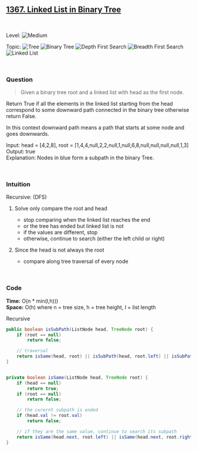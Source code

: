 ## [1367. Linked List in Binary Tree](https://leetcode.com/problems/linked-list-in-binary-tree/)

<br>

Level:
![Medium](https://img.shields.io/badge/-Medium-ff8000)

Topic:
![Tree](https://img.shields.io/badge/-Tree-70db70)
![Binary Tree](https://img.shields.io/badge/-Binary_Tree-5cd65c)
![Depth First Search](https://img.shields.io/badge/-Depth_First_Search-47d147)
![Breadth First Search](https://img.shields.io/badge/-Breadth_First_Search-33cc33)
![Linked List](https://img.shields.io/badge/-Linked_List-0066cc)

<!---
Similar Problem:

- [](.md)
--->
<br>

### Question

> Given a binary tree root and a linked list with head as the first node.

Return True if all the elements in the linked list starting from the head correspond to some downward path connected in the binary tree otherwise return False.

In this context downward path means a path that starts at some node and goes downwards.

Input: head = [4,2,8], root = [1,4,4,null,2,2,null,1,null,6,8,null,null,null,null,1,3]  
Output: true  
Explanation: Nodes in blue form a subpath in the binary Tree.

<br>

### Intuition

Recursive: (DFS)

1. Solve only compare the root and head

   - stop comparing when the linked list reaches the end
   - or the tree has ended but linked list is not
   - if the values are different, stop
   - otherwise, continue to search (either the left child or right)

2. Since the head is not always the root
   - compare along tree traversal of every node

<br>

### Code

**Time:** O(n \* min(l,h)))  
**Space:** O(h)
where n = tree size, h = tree height, l = list length

Recursive

```java
public boolean isSubPath(ListNode head, TreeNode root) {
    if (root == null)
        return false;

    // traversal
    return isSame(head, root) || isSubPath(head, root.left) || isSubPath(head, root.right);
}


private boolean isSame(ListNode head, TreeNode root) {
    if (head == null)
        return true;
    if (root == null)
        return false;

    // the curernt subpath is ended
    if (head.val != root.val)
        return false;

    // if they are the same value, continue to search its subpath
    return isSame(head.next, root.left) || isSame(head.next, root.right);
}
```
